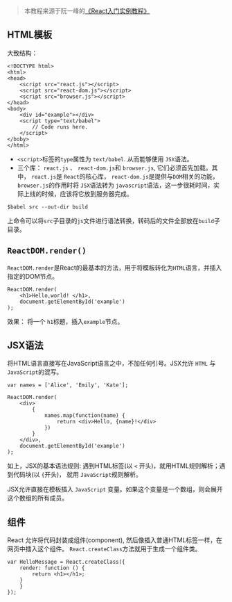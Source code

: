 > 本教程来源于阮一峰的[《React入门实例教程》](http://www.ruanyifeng.com/blog/2015/03/react.html)

## HTML模板
大致结构：
```
<!DOCTYPE html>
<html>
<head>
    <script src="react.js"></script>
    <script src="react-dom.js"></script>
    <script src="browser.js"></script>
</head>
<body>
    <div id="example"></div>
    <script type="text/babel">
        // Code runs here.
    </script>
</boby>
</html>
```

- `<script>`标签的`type`属性为 `text/babel`. 从而能够使用 `JSX`语法。
- 三个库： `react.js` 、 `react-dom.js`和 `browser.js`, 它们必须首先加载。其中， `react.js`是 `React`的核心库， `react-dom.js`是提供与`DOM`相关的功能，`browser.js`的作用时将 `JSX`语法转为 `javascript`语法，这一步很耗时间，实际上线的时候，应该将它放到服务器完成。

```
$babel src --out-dir build
```
上命令可以将`src`子目录的`js`文件进行语法转换，转码后的文件全部放在`build`子目录。

## `ReactDOM.render()`
`ReactDOM.render`是React的最基本的方法，用于将模板转化为`HTML`语言，并插入指定的DOM节点。
```
ReactDOM.render(
    <h1>Hello,world! </h1>,
    document.getElementById('example')
);
```
效果： 将一个 `h1`标题，插入`example`节点。

## JSX语法
将HTML语言直接写在JavaScript语言之中，不加任何引号。JSX允许 `HTML` 与 `JavaScript`的混写。
```
var names = ['Alice', 'Emily', 'Kate'];

ReactDOM.render(
    <div>
        {
            names.map(function(name) {
                return <div>Hello, {name}!</div>
            })
        }
    </div>,
    document.getElementById('example')
);
```
如上，JSX的基本语法规则: 遇到HTML标签(以 `<` 开头)，就用HTML规则解析；遇到代码块(以 `{`开头)， 就用 `JavaScript`规则解析。

JSX允许直接在模板插入 `JavaScript` 变量。如果这个变量是一个数组，则会展开这个数组的所有成员。

## 组件
React 允许将代码封装成组件(component), 然后像插入普通HTML标签一样，在网页中插入这个组件。 `React.createClass`方法就用于生成一个组件类。
```
var HelloMessage = React.createClass({
    render: function () {
        return <h1></h1>;
    }
    }
});